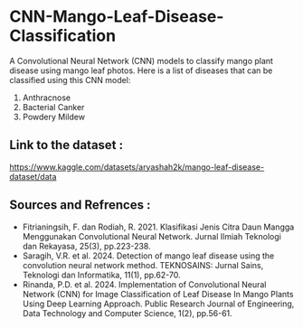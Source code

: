 # CNN-Mango-Leaf-Disease-Classification
A Convolutional Neural Network (CNN) models to classify mango plant disease using mango leaf photos.
Here is a list of diseases that can be classified using this CNN model:
1. Anthracnose
2. Bacterial Canker
3. Powdery Mildew

## Link to the dataset : 
https://www.kaggle.com/datasets/aryashah2k/mango-leaf-disease-dataset/data

## Sources and Refrences :
- Fitrianingsih, F. dan Rodiah, R. 2021. Klasifikasi Jenis Citra Daun Mangga Menggunakan Convolutional Neural Network. Jurnal Ilmiah Teknologi dan Rekayasa, 25(3), pp.223-238.
- Saragih, V.R. et al. 2024. Detection of mango leaf disease using the convolution neural network method. TEKNOSAINS: Jurnal Sains, Teknologi dan Informatika, 11(1), pp.62-70.
- Rinanda, P.D. et al. 2024. Implementation of Convolutional Neural Network (CNN) for Image Classification of Leaf Disease In Mango Plants Using Deep Learning Approach. Public Research Journal of Engineering, Data Technology and Computer Science, 1(2), pp.56-61.
